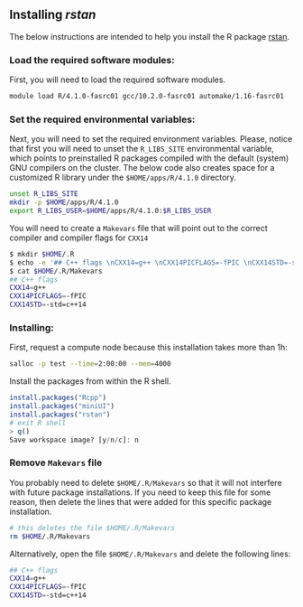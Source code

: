 ## Installing *rstan*

The below instructions are intended to help you install the R package [rstan](https://cran.r-project.org/web/packages/rstan/index.html).

### Load the required software modules:

First, you will need to load the required software modules.

```bash
module load R/4.1.0-fasrc01 gcc/10.2.0-fasrc01 automake/1.16-fasrc01
```

### Set the required environmental variables:

Next, you will need to set the required environment variables. Please, notice that first you will need to unset the <code>R\_LIBS\_SITE</code> environmental variable, which points to preinstalled R packages compiled with the default (system) GNU compilers on the cluster. The below code also creates space for a customized R library under the <code>$HOME/apps/R/4.1.0</code> directory. 

```bash
unset R_LIBS_SITE
mkdir -p $HOME/apps/R/4.1.0
export R_LIBS_USER=$HOME/apps/R/4.1.0:$R_LIBS_USER
```

You will need to create a `Makevars` file that will point out to the correct compiler and compiler flags for `CXX14`

```bash
$ mkdir $HOME/.R
$ echo -e '## C++ flags \nCXX14=g++ \nCXX14PICFLAGS=-fPIC \nCXX14STD=-std=c++14' >> $HOME/.R/Makevars
$ cat $HOME/.R/Makevars
## C++ flags
CXX14=g++
CXX14PICFLAGS=-fPIC
CXX14STD=-std=c++14
```


### Installing:

First, request a compute node because this installation takes more than 1h:

```bash
salloc -p test --time=2:00:00 --mem=4000
```

Install the packages from within the R shell. 

```r
install.packages("Rcpp")
install.packages("miniUI")
install.packages("rstan")
# exit R shell
> q()
Save workspace image? [y/n/c]: n
```

### Remove `Makevars` file

You probably need to delete `$HOME/.R/Makevars` so that it will not interfere with future package installations. If you need to keep this file for some reason, then delete the lines that were added for this specific package installation.

```bash
# this deletes the file $HOME/.R/Makevars
rm $HOME/.R/Makevars
```

Alternatively, open the file `$HOME/.R/Makevars` and delete the following lines:

```bash
## C++ flags
CXX14=g++
CXX14PICFLAGS=-fPIC
CXX14STD=-std=c++14
```

